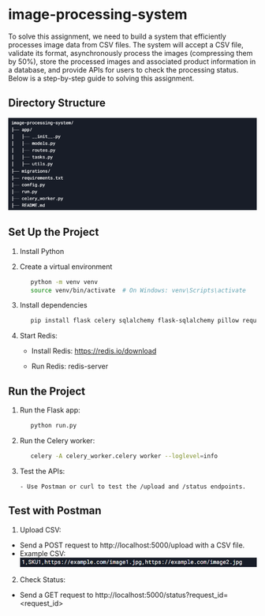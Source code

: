 # image-processing-system

To solve this assignment, we need to build a system that efficiently processes image data from CSV files. The system will accept a CSV file, validate its format, asynchronously process the images (compressing them by 50%), store the processed images and associated product information in a database, and provide APIs for users to check the processing status. Below is a step-by-step guide to solving this assignment.

## Directory Structure

![image](migrations/screenshot1.png)

## Set Up the Project

1. Install Python
2. Create a virtual environment
    ```bash
       python -m venv venv
       source venv/bin/activate  # On Windows: venv\Scripts\activate
    ```
4. Install dependencies
    ```bash
       pip install flask celery sqlalchemy flask-sqlalchemy pillow requests redis
    ```
5. Start Redis:

      - Install Redis: https://redis.io/download
      
      - Run Redis: redis-server


## Run the Project

1. Run the Flask app:
    ```bash
       python run.py
    ```

2. Run the Celery worker:
    ```bash
       celery -A celery_worker.celery worker --loglevel=info
    ```
3. Test the APIs:

       - Use Postman or curl to test the /upload and /status endpoints.


## Test with Postman

1. Upload CSV:
  - Send a POST request to http://localhost:5000/upload with a CSV file.
  - Example CSV:
![image](migrations/screenshot2.png)

2. Check Status:
  - Send a GET request to http://localhost:5000/status?request_id=<request_id>

